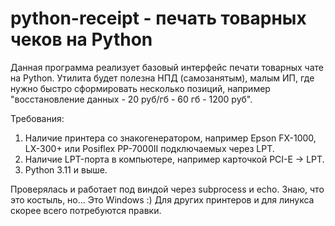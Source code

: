 # python-receipt - печать товарных чеков на Python
Данная программа реализует базовый интерфейс печати товарных чате на Python. Утилита будет полезна НПД (самозанятым), малым ИП, где нужно быстро сформировать несколько позиций, например "восстановление данных - 20 руб/гб - 60 гб - 1200 руб".

Требования: 
1. Наличие принтера со знакогенератором, например Epson FX-1000, LX-300+ или Posiflex PP-7000II подключаемых через LPT.
2. Наличие LPT-порта в компьютере, например карточкой PCI-E -> LPT.
3. Python 3.11 и выше.

Проверялась и работает под виндой через subprocess и echo. Знаю, что это костыль, но... Это Windows :) Для других принтеров и для линукса скорее всего потребуются правки.
